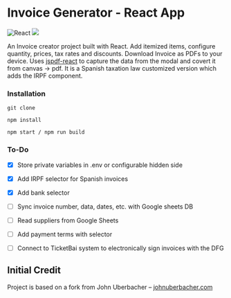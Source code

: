 # Invoice Generator - React App
![React](https://img.shields.io/badge/react-%2320232a.svg?style=for-the-badge&logo=react&logoColor=%2361DAFB) ![](https://img.shields.io/badge/bootstrap-%23563D7C.svg?style=for-the-badge&logo=bootstrap&logoColor=white)

An Invoice creator project built with React. Add itemized items, configure quantity, prices, tax rates and discounts. Download Invoice as PDFs to your device. Uses [jspdf-react](https://www.npmjs.com/package/jspdf-react) to capture the data from the modal and covert it from canvas -> pdf.
It is a Spanish taxation law customized version which adds the IRPF component.

### Installation

```
git clone 

npm install

npm start / npm run build
```

### To-Do
- [X] Store private variables in .env or configurable hidden side

- [X] Add IRPF selector for Spanish invoices

- [X] Add bank selector
  
- [ ] Sync invoice number, data, dates, etc. with Google sheets DB

- [ ] Read suppliers from Google Sheets

- [ ] Add payment terms with selector

- [ ] Connect to TicketBai system to electronically sign invoices with the DFG

## Initial Credit

Project is based on a fork from John Uberbacher – [johnuberbacher.com](https://johnuberbacher.com)
